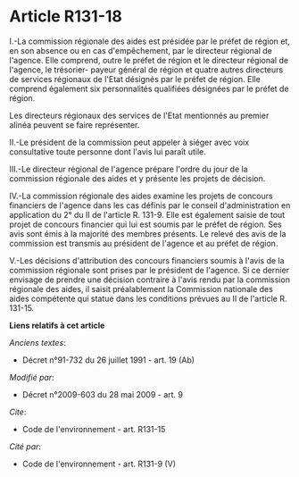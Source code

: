 # Article R131-18

I.-La commission régionale des aides est présidée par le préfet de région et, en son absence ou en cas d'empêchement, par le
directeur régional de l'agence. Elle comprend, outre le préfet de région et le directeur régional de l'agence, le trésorier-
payeur général de région et quatre autres directeurs de services régionaux de l'Etat désignés par le préfet de région. Elle
comprend également six personnalités qualifiées désignées par le préfet de région. 

Les directeurs régionaux des services de l'Etat mentionnés au premier alinéa peuvent se faire représenter. 

II.-Le président de la commission peut appeler à siéger avec voix consultative toute personne dont l'avis lui paraît utile. 

III.-Le directeur régional de l'agence prépare l'ordre du jour de la commission régionale des aides et y présente les projets
de décision. 

IV.-La commission régionale des aides examine les projets de concours financiers de l'agence dans les cas définis par le
conseil d'administration en application du 2° du II de l'article R. 131-9. Elle est également saisie de tout projet de
concours financier qui lui est soumis par le préfet de région. Ses avis sont émis à la majorité des membres présents. Le
relevé des avis de la commission est transmis au président de l'agence et au préfet de région.

V.-Les décisions d'attribution des concours financiers soumis à l'avis de la commission régionale sont prises par le
président de l'agence. Si ce dernier envisage de prendre une décision contraire à l'avis rendu par la commission régionale
des aides, il saisit préalablement la Commission nationale des aides compétente qui statue dans les conditions prévues au II
de l'article R. 131-15.

**Liens relatifs à cet article**

_Anciens textes_:

  - Décret n°91-732 du 26 juillet 1991 - art. 19 (Ab)

_Modifié par_:

  - Décret n°2009-603 du 28 mai 2009 - art. 9

_Cite_:

  - Code de l'environnement - art. R131-15

_Cité par_:

  - Code de l'environnement - art. R131-9 (V)
